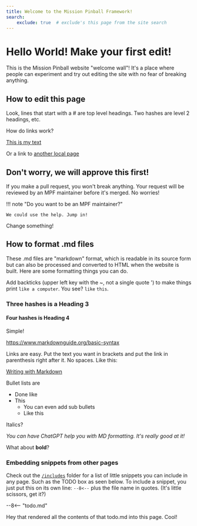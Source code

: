 ```yaml
---
title: Welcome to the Mission Pinball Framework!
search:
    exclude: true  # exclude's this page from the site search
---
```


# Hello World! Make your first edit!

This is the Mission Pinball website "welcome wall"! It's a place where
people can experiment and try out editing the site with no fear of
breaking anything.

## How to edit this page

Look, lines that start with a # are top level headings. Two hashes are
level 2 headings, etc.

How do links work?

[This is my text](https://missionpinball.org)

Or a link to [another local page](about/index.md)

## Don't worry, we will approve this first!

If you make a pull request, you won't break anything. Your request will
be reviewed by an MPF maintainer before it's merged. No worries!

!!! note "Do you want to be an MPF maintainer?"

    We could use the help. Jump in!

Change something!

## How to format .md files

These .md files are "markdown" format, which is readable in its source form
but can also be processed and converted to HTML when the website is built.
Here are some formatting things you can do.

Add backticks (upper left key with the ~, not a single quote ') to make things
print `like a computer`. You see? `like` `this`.

### Three hashes is a Heading 3

#### Four hashes is Heading 4

Simple!

https://www.markdownguide.org/basic-syntax

Links are easy. Put the text you want in brackets and put the link in parenthesis
right after it. No spaces. Like this:

[Writing with Markdown](https://www.mkdocs.org/user-guide/writing-your-docs/#writing-with-markdown)

Bullet lists are

* Done like
* This
  * You can even add sub bullets
  * Like this

Italics?

*You can have ChatGPT help you with MD formatting. It's really good at it!*

What about **bold**?

### Embedding snippets from other pages

Check out the [`/includes`](https://github.com/missionpinball/mpf-docs/tree/main/includes) folder for a
list of little snippets you can include in any page. Such as the TODO box as seen below. To include a snippet, you just put this on its own line: `--8<--` plus the file name in quotes. (It's little scissors,
get it?)

--8<-- "todo.md"

Hey that rendered all the contents of that todo.md into this page. Cool!
